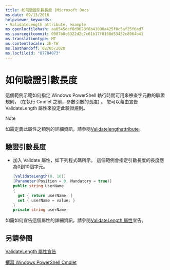 ```yaml
---
title: 如何驗證引數長度 |Microsoft Docs
ms.date: 09/13/2016
helpviewer_keywords:
- ValidateLength attribute, example
ms.openlocfilehash: aa0545def6d9628f6b41090a425f0c5af25f6ad7
ms.sourcegitcommit: 0907b8c6322d2c7c61b17f8168d53452c8964b41
ms.translationtype: MT
ms.contentlocale: zh-TW
ms.lasthandoff: 08/05/2020
ms.locfileid: "87784073"
---
```

# <a name="how-to-validate-the-argument-length"></a>如何驗證引數長度

這個範例示範如何指定 Windows PowerShell 執行時間可用來檢查字元數的驗證規則， (在執行 Cmdlet 之前，參數引數的長度) 。 您可以藉由宣告 ValidateLength 屬性來設定此驗證規則。

> [!NOTE]
> 如需定義此屬性之類別的詳細資訊，請參閱[Validatelengthattribute](/dotnet/api/System.Management.Automation.ValidateLengthAttribute)。

## <a name="to-validate-the-argument-length"></a>驗證引數長度

- 加入 Validate 屬性，如下列程式碼所示。 這個範例會指定引數長度的長度應為0到10個字元。

    ```csharp
    [ValidateLength(0, 10)]
    [Parameter(Position = 0, Mandatory = true)]
    public string UserName
    {
      get { return userName; }
      set { userName = value; }
    }
    private string userName;
    ```

如需如何宣告這個屬性的詳細資訊，請參閱[ValidateLength 屬性](./validatelength-attribute-declaration.md)宣告。

## <a name="see-also"></a>另請參閱

[ValidateLength 屬性宣告](./validatelength-attribute-declaration.md)

[撰寫 Windows PowerShell Cmdlet](./writing-a-windows-powershell-cmdlet.md)
